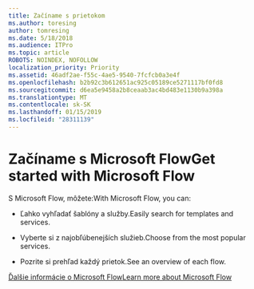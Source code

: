 ```yaml
---
title: Začíname s prietokom
ms.author: toresing
author: tomresing
ms.date: 5/18/2018
ms.audience: ITPro
ms.topic: article
ROBOTS: NOINDEX, NOFOLLOW
localization_priority: Priority
ms.assetid: 46adf2ae-f55c-4ae5-9540-7fcfcb0a3e4f
ms.openlocfilehash: b2b92c3b612651ac925c05189ce5271117bf0fd8
ms.sourcegitcommit: d6ea5e9458a2b8ceaab3ac4bd483e1130b9a398a
ms.translationtype: MT
ms.contentlocale: sk-SK
ms.lasthandoff: 01/15/2019
ms.locfileid: "28311139"
---
```

# <a name="get-started-with-microsoft-flow"></a><span data-ttu-id="320f2-102">Začíname s Microsoft Flow</span><span class="sxs-lookup"><span data-stu-id="320f2-102">Get started with Microsoft Flow</span></span>

<span data-ttu-id="320f2-103">S Microsoft Flow, môžete:</span><span class="sxs-lookup"><span data-stu-id="320f2-103">With Microsoft Flow, you can:</span></span>
  
- <span data-ttu-id="320f2-104">Ľahko vyhľadať šablóny a služby.</span><span class="sxs-lookup"><span data-stu-id="320f2-104">Easily search for templates and services.</span></span>
    
- <span data-ttu-id="320f2-105">Vyberte si z najobľúbenejších služieb.</span><span class="sxs-lookup"><span data-stu-id="320f2-105">Choose from the most popular services.</span></span>
    
- <span data-ttu-id="320f2-106">Pozrite si prehľad každý prietok.</span><span class="sxs-lookup"><span data-stu-id="320f2-106">See an overview of each flow.</span></span>
    
[<span data-ttu-id="320f2-107">Ďalšie informácie o Microsoft Flow</span><span class="sxs-lookup"><span data-stu-id="320f2-107">Learn more about Microsoft Flow</span></span>](https://go.microsoft.com/fwlink/?linkid=874446)
  

